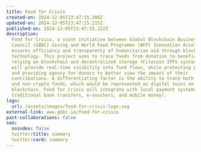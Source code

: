 ```yaml
---
title: Food for Crisis
created-on: 2024-12-05T23:47:15.206Z
updated-on: 2024-12-05T23:47:15.215Z
published-on: 2024-12-05T23:47:15.222Z
description:
  Food for Crisis, a joint initiative between Global Blockchain Business
  Council (GBBC) Giving and World Food Programme (WFP) Innovation Accelerator,
  ensures efficiency and transparency of humanitarian aid through blockchain
  technology. This project aims to trace funds from donation to beneficiary,
  relying on blockchain and decentralized storage (Filecoin IPFS system). This
  will provide real-time visibility into fund flows, while protecting privacy,
  and providing agency for donors to better view the impact of their
  contributions. A differentiating factor is the ability to trace both crypto
  and non-crypto funds, which would be represented as digital twins on a
  blockchain. Food for Crisis will integrate with local payment systems (e.g.,
  traditional bank transfers, e-vouchers, and mobile money).
logo:
  url: /assets/images/food-for-crisis-logo.svg
external-link: www.gbbc.io/food-for-crisis
past-collaborations: false
seo:
  noindex: false
  twitter:title: summary
  twitter:card: summary
---
```


